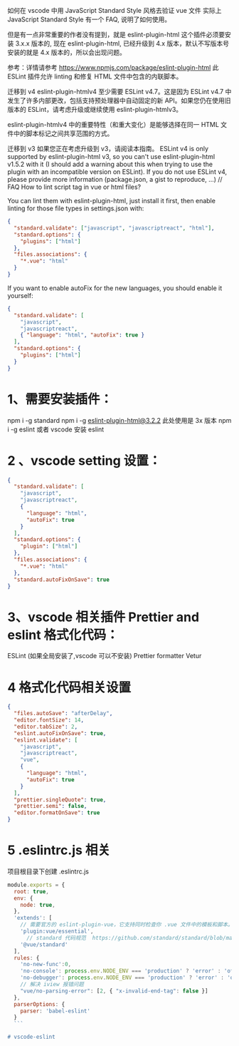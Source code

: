 如何在 vscode 中用 JavaScript Standard Style 风格去验证 vue 文件
实际上 JavaScript Standard Style 有一个 FAQ, 说明了如何使用。

但是有一点非常重要的作者没有提到，就是 eslint-plugin-html 这个插件必须要安装 3.x.x 版本的, 现在 eslint-plugin-html, 已经升级到 4.x 版本，默认不写版本号安装的就是 4.x 版本的，所以会出现问题。

参考：详情请参考 https://www.npmjs.com/package/eslint-plugin-html
此 ESLint 插件允许 linting 和修复 HTML 文件中包含的内联脚本。

迁移到 v4
eslint-plugin-htmlv4 至少需要 ESLint v4.7。这是因为 ESLint v4.7 中发生了许多内部更改，包括支持预处理器中自动固定的新 API。如果您仍在使用旧版本的 ESLint，请考虑升级或继续使用 eslint-plugin-htmlv3。

eslint-plugin-htmlv4 中的重要特性（和重大变化）是能够选择在同一 HTML 文件中的脚本标记之间共享范围的方式。

迁移到 v3
如果您正在考虑升级到 v3，请阅读本指南。
ESLint v4 is only supported by eslint-plugin-html v3, so you can't use eslint-plugin-html v1.5.2 with it (I should add a warning about this when trying to use the plugin with an incompatible version on ESLint).
If you do not use ESLint v4, please provide more information (package.json, a gist to reproduce, ...)
// FAQ
How to lint script tag in vue or html files?

You can lint them with eslint-plugin-html, just install it first, then enable linting for those file types in settings.json with:

```json
{
  "standard.validate": ["javascript", "javascriptreact", "html"],
  "standard.options": {
    "plugins": ["html"]
  },
  "files.associations": {
    "*.vue": "html"
  }
}
```

If you want to enable autoFix for the new languages, you should enable it yourself:

```json
{
  "standard.validate": [
    "javascript",
    "javascriptreact",
    { "language": "html", "autoFix": true }
  ],
  "standard.options": {
    "plugins": ["html"]
  }
}
```

# 1、需要安装插件：

npm i -g standard
npm i -g eslint-plugin-html@3.2.2 此处使用是 3x 版本
npm i -g eslint 或者 vscode 安装 eslint

# 2 、vscode setting 设置：

```json
{
  "standard.validate": [
    "javascript",
    "javascriptreact",
    {
      "language": "html",
      "autoFix": true
    }
  ],
  "standard.options": {
    "plugin": ["html"]
  },
  "files.associations": {
    "*.vue": "html"
  },
  "standard.autoFixOnSave": true
}
```

# 3、vscode 相关插件 Prettier and eslint 格式化代码：

ESLint (如果全局安装了,vscode 可以不安装)
Prettier formatter
Vetur

# 4 格式化代码相关设置

```json
{
  "files.autoSave": "afterDelay",
  "editor.fontSize": 14,
  "editor.tabSize": 2,
  "eslint.autoFixOnSave": true,
  "eslint.validate": [
    "javascript",
    "javascriptreact",
    "vue",
    {
      "language": "html",
      "autoFix": true
    }
  ],
  "prettier.singleQuote": true,
  "prettier.semi": false,
  "editor.formatOnSave": true
}
```

# 5 .eslintrc.js 相关

项目根目录下创建 .eslintrc.js

````js
module.exports = {
  root: true,
  env: {
    node: true,
  },
  'extends': [
    // 需要官方的 eslint-plugin-vue，它支持同时检查你 .vue 文件中的模板和脚本。请确保在你的 ESLint 配置中使用了该插件自身的配置：
    'plugin:vue/essential',
      // standard 代码规范  https://github.com/standard/standard/blob/master/docs/RULES-en.md
    '@vue/standard'
  ],
  rules: {
    'no-new-func':0,
    'no-console': process.env.NODE_ENV === 'production' ? 'error' : 'off',
    'no-debugger': process.env.NODE_ENV === 'production' ? 'error' : 'off',
    // 解决 iview 报错问题
    "vue/no-parsing-error": [2, { "x-invalid-end-tag": false }]
  },
  parserOptions: {
    parser: 'babel-eslint'
  }
  ```

# vscode-eslint
````
